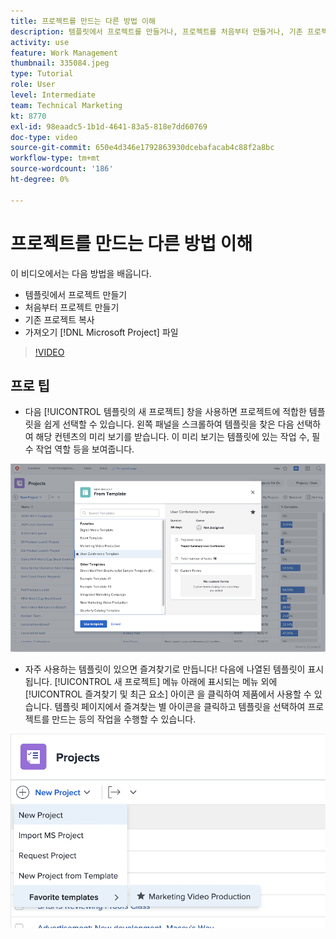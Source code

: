 ```yaml
---
title: 프로젝트를 만드는 다른 방법 이해
description: 템플릿에서 프로젝트를 만들거나, 프로젝트를 처음부터 만들거나, 기존 프로젝트를 복사하거나, [!DNL Microsoft Project] 파일.
activity: use
feature: Work Management
thumbnail: 335084.jpeg
type: Tutorial
role: User
level: Intermediate
team: Technical Marketing
kt: 8770
exl-id: 98eaadc5-1b1d-4641-83a5-818e7dd60769
doc-type: video
source-git-commit: 650e4d346e1792863930dcebafacab4c88f2a8bc
workflow-type: tm+mt
source-wordcount: '186'
ht-degree: 0%

---
```


# 프로젝트를 만드는 다른 방법 이해

이 비디오에서는 다음 방법을 배웁니다.

* 템플릿에서 프로젝트 만들기
* 처음부터 프로젝트 만들기
* 기존 프로젝트 복사
* 가져오기 [!DNL Microsoft Project] 파일

>[!VIDEO](https://video.tv.adobe.com/v/335084/?quality=12&learn=on)

## 프로 팁

* 다음 [!UICONTROL 템플릿의 새 프로젝트] 창을 사용하면 프로젝트에 적합한 템플릿을 쉽게 선택할 수 있습니다. 왼쪽 패널을 스크롤하여 템플릿을 찾은 다음 선택하여 해당 컨텐츠의 미리 보기를 받습니다. 이 미리 보기는 템플릿에 있는 작업 수, 필수 작업 역할 등을 보여줍니다.

![[!UICONTROL 템플릿의 새 프로젝트] 창](assets/planner-fund-new-project-from-template-window.png)

* 자주 사용하는 템플릿이 있으면 즐겨찾기로 만듭니다! 다음에 나열된 템플릿이 표시됩니다. [!UICONTROL 새 프로젝트] 메뉴 아래에 표시되는 메뉴 외에 [!UICONTROL 즐겨찾기 및 최근 요소] 아이콘 을 클릭하여 제품에서 사용할 수 있습니다. 템플릿 페이지에서 즐겨찾는 별 아이콘을 클릭하고 템플릿을 선택하여 프로젝트를 만드는 등의 작업을 수행할 수 있습니다.

![[!UICONTROL 즐겨찾는 템플릿] 다음 목록 [!UICONTROL 새 프로젝트] 버튼](assets/planner-fund-template-favorites.png)

<!---
learn more:
create a project using a template
create a project
copy a project
import a project from Microsoft Project
--->
